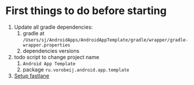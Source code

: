 # First things to do before starting

1. Update all gradle dependencies:
   1. gradle at `/Users/sj/AndroidApps/AndroidAppTemplate/gradle/wrapper/gradle-wrapper.properties`
   2. dependencies versions
2. todo script to change project name
   1. `Android App Template`
   2. package `ru.vorobeij.android.app.template`
3. [Setup fastlane](../wiki/fastlane.md)
